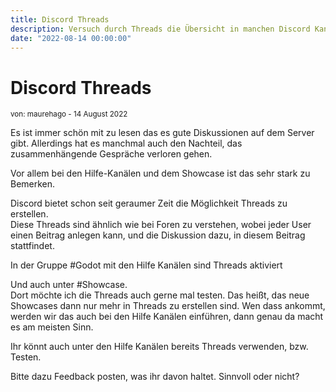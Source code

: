 ```yaml
---
title: Discord Threads
description: Versuch durch Threads die Übersicht in manchen Discord Kanälen zu verbessern.
date: "2022-08-14 00:00:00"
---
```


# Discord Threads
<sup>von: maurehago - 14 August 2022</sup>

Es ist immer schön mit zu lesen das es gute Diskussionen auf dem Server gibt.
Allerdings hat es manchmal auch den Nachteil, das zusammenhängende Gespräche verloren gehen.  

Vor allem bei den Hilfe-Kanälen und dem Showcase ist das sehr stark zu Bemerken.

Discord bietet schon seit geraumer Zeit die Möglichkeit Threads zu erstellen.  
Diese Threads sind ähnlich wie bei Foren zu verstehen, wobei jeder User einen Beitrag anlegen kann,
und die Diskussion dazu, in diesem Beitrag stattfindet.

In der Gruppe #Godot mit den Hilfe Kanälen sind Threads aktiviert

Und auch unter #Showcase.  
Dort möchte ich die Threads auch gerne mal testen.
Das heißt, das neue Showcases dann nur mehr in Threads zu erstellen sind.
Wen dass ankommt, werden wir das auch bei den Hilfe Kanälen einführen, dann genau da macht es am meisten Sinn.

Ihr könnt auch unter den Hilfe Kanälen bereits Threads verwenden, bzw. Testen.

Bitte dazu Feedback posten, was ihr davon haltet. Sinnvoll oder nicht?
